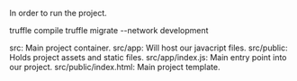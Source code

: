 In order to run the project.

truffle compile
truffle migrate --network development


src: Main project container.
src/app: Will host our javacript files.
src/public: Holds project assets and static files.
src/app/index.js: Main entry point into our project.
src/public/index.html: Main project template.